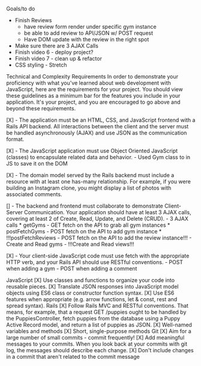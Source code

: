 Goals/to do
- Finish Reviews
    - have review form render under specific gym instance
    - be able to add review to API/JSON w/ POST request
    - Have DOM update with the review in the right spot
- Make sure there are 3 AJAX Calls
- Finish video 6 - deploy project?
- Finish video 7 - clean up & refactor
- CSS styling - Stretch

Technical and Complexity Requirements
In order to demonstrate your proficiency with what you've learned about web development with JavaScript, here are the requirements for your project. You should view these guidelines as a minimum bar for the features you include in your application. It's your project, and you are encouraged to go above and beyond these requirements.

[X] - The application must be an HTML, CSS, and JavaScript frontend with a Rails API backend. All interactions between the client and the server must be handled asynchronously (AJAX) and use JSON as the communication format.

[X] - The JavaScript application must use Object Oriented JavaScript (classes) to encapsulate related data and behavior.
    - Used Gym class to in JS to save it on the DOM

[X] - The domain model served by the Rails backend must include a resource with at least one has-many relationship. For example, if you were building an Instagram clone, you might display a list of photos with associated comments.

[] - The backend and frontend must collaborate to demonstrate Client-Server Communication. Your application should have at least 3 AJAX calls, covering at least 2 of Create, Read, Update, and Delete (CRUD). 
    - 3 AJAX calls
        * getGyms - GET fetch on the API to grab all gym instances
        * postFetchGyms - POST fetch on the API to add gym instance
        * !!!postFetchReviews - POST fetch on the API to add the review instance!!!
    - Create and Read gyms
    - !!!Create and Read views!!!

[X] - Your client-side JavaScript code must use fetch with the appropriate HTTP verb, and your Rails API should use RESTful conventions.
    - POST when adding a gym
    - POST when adding a comment

JavaScript
[X] Use classes and functions to organize your code into reusable pieces.
[X] Translate JSON responses into JavaScript model objects using ES6 class or constructor function syntax.
[X] Use ES6 features when appropriate (e.g. arrow functions, let & const, rest and spread syntax).
Rails
[X] Follow Rails MVC and RESTful conventions. That means, for example, that a request GET /puppies ought to be handled by the PuppiesController, fetch puppies from the database using a Puppy Active Record model, and return a list of puppies as JSON.
[X] Well-named variables and methods
[X] Short, single-purpose methods
Git
[X] Aim for a large number of small commits - commit frequently!
[X] Add meaningful messages to your commits. When you look back at your commits with git log, the messages should describe each change.
[X] Don't include changes in a commit that aren't related to the commit message

